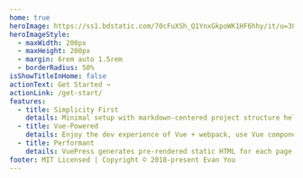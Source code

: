 ```yaml
---
home: true
heroImage: https://ss1.bdstatic.com/70cFuXSh_Q1YnxGkpoWK1HF6hhy/it/u=3825193973,3506426920&fm=26&gp=0.jpg
heroImageStyle:
  - maxWidth: 200px
  - maxHeight: 200px
  - margin: 6rem auto 1.5rem
  - borderRadius: 50%
isShowTitleInHome: false
actionText: Get Started →
actionLink: /get-start/
features:
  - title: Simplicity First
    details: Minimal setup with markdown-centered project structure helps you focus on writing.
  - title: Vue-Powered
    details: Enjoy the dev experience of Vue + webpack, use Vue components in markdown, and develop custom themes with Vue.
  - title: Performant
    details: VuePress generates pre-rendered static HTML for each page, and runs as an SPA once a page is loaded.
footer: MIT Licensed | Copyright © 2018-present Evan You
---
```

